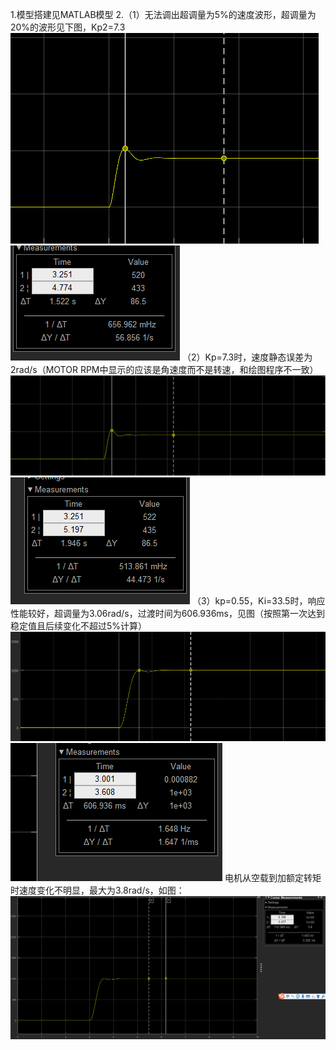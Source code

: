 1.模型搭建见MATLAB模型
2.（1）无法调出超调量为5%的速度波形，超调量为20%的波形见下图，Kp2=7.3
![image](https://github.com/EnyaYin/uploads/blob/master/images/%E6%8D%95%E8%8E%B7.PNG)
![image](https://github.com/EnyaYin/uploads/blob/master/images/%E6%8D%95%E8%8E%B71.PNG)
（2）Kp=7.3时，速度静态误差为2rad/s（MOTOR RPM中显示的应该是角速度而不是转速，和绘图程序不一致）
![image](https://github.com/EnyaYin/uploads/blob/master/images/%E6%8D%95%E8%8E%B72.PNG)
![image](https://github.com/EnyaYin/uploads/blob/master/images/%E6%8D%95%E8%8E%B73.PNG)
（3）kp=0.55，Ki=33.5时，响应性能较好，超调量为3.06rad/s，过渡时间为606.936ms，见图（按照第一次达到稳定值且后续变化不超过5%计算）
![image](https://github.com/EnyaYin/uploads/blob/master/images/%E6%8D%95%E8%8E%B74.PNG)
![image](https://github.com/EnyaYin/uploads/blob/master/images/%E6%8D%95%E8%8E%B75.PNG)
电机从空载到加额定转矩时速度变化不明显，最大为3.8rad/s，如图：
![image](https://github.com/EnyaYin/uploads/blob/master/images/%E6%8D%95%E8%8E%B76.PNG)

